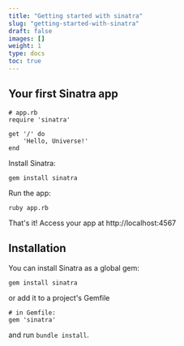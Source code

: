 ```yaml
---
title: "Getting started with sinatra"
slug: "getting-started-with-sinatra"
draft: false
images: []
weight: 1
type: docs
toc: true
---
```


## Your first Sinatra app
    # app.rb
    require 'sinatra'
    
    get '/' do
        'Hello, Universe!'
    end

Install Sinatra:

    gem install sinatra


Run the app:

    ruby app.rb

That's it! Access your app at http://localhost:4567

## Installation
You can install Sinatra as a global gem:  

    gem install sinatra

or add it to a project's Gemfile

    # in Gemfile:
    gem 'sinatra'

and run `bundle install`.


